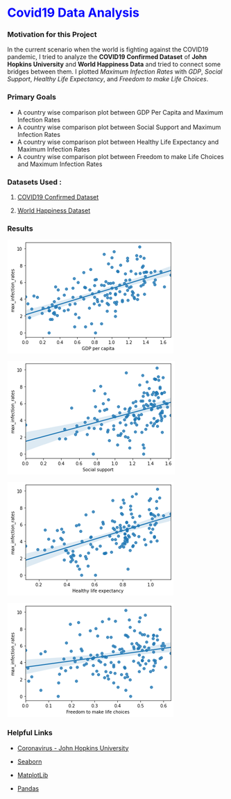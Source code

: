 # <span style = 'color : blue'>Covid19 Data Analysis</span>

### Motivation for this Project

In the current scenario when the world is fighting against the COVID19 pandemic, I tried to analyze the **COVID19 Confirmed Dataset** of **John Hopkins University** and **World Happiness Data** and tried to connect some bridges between them. I plotted *Maximum Infection Rates* with *GDP*, *Social Support*, *Healthy Life Expectancy*, and *Freedom to make Life Choices*.



### Primary Goals

- A country wise comparison plot between GDP Per Capita and Maximum Infection Rates 
- A country wise comparison plot between Social Support and Maximum Infection Rates 
- A country wise comparison plot between Healthy Life Expectancy and Maximum Infection Rates 
- A country wise comparison plot between Freedom to make Life Choices and Maximum Infection Rates 



### Datasets Used :

1. [COVID19 Confirmed Dataset](/Datasets/covid19_Confirmed_dataset.csv) 

2. [World Happiness Dataset](/Datasets/worldwide_happiness_report.csv) 

   

### Results

![GDP](/Images/GDP.png)

![Social Support](/Images/SocialSupport.png)

![Healthy Life](/Images/HealthyLife.png)

![Freedom](/Images/Freedom.png)
    
### Helpful Links

- [Coronavirus - John Hopkins University](https://coronavirus.jhu.edu/)

- [Seaborn](https://seaborn.pydata.org/tutorial.html)

- [MatplotLib](https://matplotlib.org/users/pyplot_tutorial.html)

- [Pandas](https://pandas.pydata.org/pandas-docs/stable/getting_started/tutorials.html)

  

